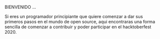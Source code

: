 BIENVENIDO ...

Si eres un programador principiante que quiere comenzar a dar sus primeros pasos en el mundo de open source, aqui encontraras una
forma sencilla de comenzar a contribuir y poder participar en el hacktoberfest 2020.


